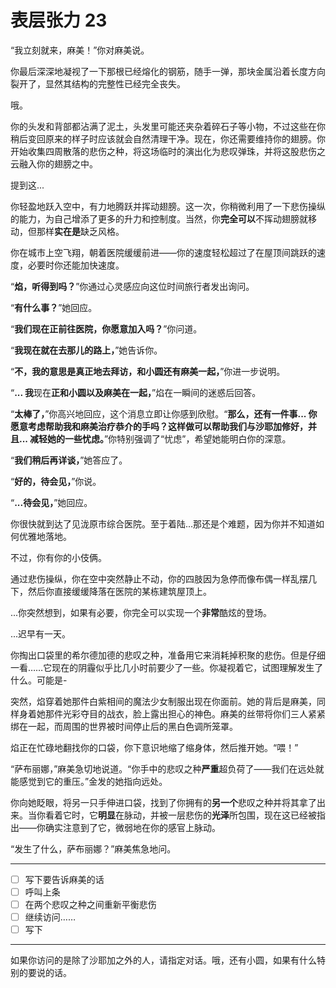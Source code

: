 # 表层张力 23

“我立刻就来，麻美！”你对麻美说。

你最后深深地凝视了一下那根已经熔化的钢筋，随手一弹，那块金属沿着长度方向裂开了，显然其结构的完整性已经完全丧失。

哦。

你的头发和背部都沾满了泥土，头发里可能还夹杂着碎石子等小物，不过这些在你稍后变回原来的样子时应该就会自然清理干净。现在，你还需要维持你的翅膀。你开始收集四周散落的悲伤之种，将这场临时的演出化为悲叹弹珠，并将这股悲伤之云融入你的翅膀之中。

提到这...

你轻盈地跃入空中，有力地腾跃并挥动翅膀。这一次，你稍微利用了一下悲伤操纵的能力，为自己增添了更多的升力和控制度。当然，你**完全可以**不挥动翅膀就移动，但那样**实在是**缺乏风格。

你在城市上空飞翔，朝着医院缓缓前进——你的速度轻松超过了在屋顶间跳跃的速度，必要时你还能加快速度。

“**焰，听得到吗？**”你通过心灵感应向这位时间旅行者发出询问。

“**有什么事？**”她回应。

“**我们现在正前往医院，你愿意加入吗？**”你问道。

“**我现在就在去那儿的路上，**”她告诉你。

“**不，我的意思是真正地去拜访，和小圆还有麻美一起，**”你进一步说明。

“**... 我**现在**正和小圆以及麻美在一起，**”焰在一瞬间的迷惑后回答。

“**太棒了，**”你高兴地回应，这个消息立即让你感到欣慰。“**那么，还有一件事... 你愿意考虑帮助我和麻美治疗恭介的手吗？这样做可以帮助我们与沙耶加修好，并且... 减轻她的一些忧虑。**”你特别强调了“忧虑”，希望她能明白你的深意。

“**我们稍后再详谈，**”她答应了。

“**好的，待会见，**”你说。

“**...待会见，**”她回应。

你很快就到达了见泷原市综合医院。至于着陆...那还是个难题，因为你并不知道如何优雅地落地。

不过，你有你的小伎俩。

通过悲伤操纵，你在空中突然静止不动，你的四肢因为急停而像布偶一样乱摆几下，然后你直接缓缓降落在医院的某栋建筑屋顶上。

...你突然想到，如果有必要，你完全可以实现一个**非常**酷炫的登场。

...迟早有一天。

你掏出口袋里的希尔德加德的悲叹之种，准备用它来消耗掉积聚的悲伤。但是仔细一看……它现在的阴霾似乎比几小时前要少了一些。你凝视着它，试图理解发生了什么。可能是-

突然，焰穿着她那件白紫相间的魔法少女制服出现在你面前。她的背后是麻美，同样身着她那件光彩夺目的战衣，脸上露出担心的神色。麻美的丝带将你们三人紧紧绑在一起，而周围的世界被时间停止后的黑白色调所笼罩。

焰正在忙碌地翻找你的口袋，你下意识地缩了缩身体，然后推开她。“喂！”

“萨布丽娜，”麻美急切地说道。“你手中的悲叹之种**严重**超负荷了——我们在远处就能感觉到它的重压。”金发的她指向远处。

你向她眨眼，将另一只手伸进口袋，找到了你拥有的**另一个**悲叹之种并将其拿了出来。当你看着它时，它**明显**在脉动，并被一层悲伤的**光泽**所包围，现在这已经被指出——你确实注意到了它，微弱地在你的感官上脉动。

“发生了什么，萨布丽娜？”麻美焦急地问。

---

- [ ] 写下要告诉麻美的话
- [ ] 呼叫上条
- [ ] 在两个悲叹之种之间重新平衡悲伤
- [ ] 继续访问……
- [ ] 写下

---

如果你访问的是除了沙耶加之外的人，请指定对话。哦，还有小圆，如果有什么特别的要说的话。
